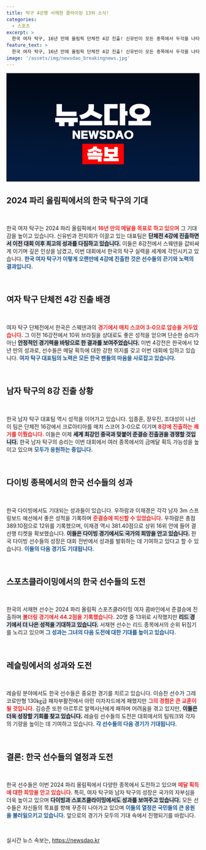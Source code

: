 ```yaml
---
title: 탁구 4강행 서채현 클라이밍 13위 소식!
categories:
  - 스포츠
excerpt: >
  한국 여자 탁구, 16년 만에 올림픽 단체전 4강 진출! 신유빈이 모든 종목에서 두각을 나타내며 기대를 높이고 있다. 남자 탁구와 다이빙 선수들 또한 준결승 진출을 노리며 메달을 향한 도전에 나선다!
feature_text: >
  한국 여자 탁구, 16년 만에 올림픽 단체전 4강 진출! 신유빈이 모든 종목에서 두각을 나타내며 기대를 높이고 있다. 남자 탁구와 다이빙 선수들 또한 준결승 진출을 노리며 메달을 향한 도전에 나선다!
image: '/assets/img/newsdao_breakingnews.jpg'
---
```


<p><img src="/assets/img/newsdao_breakingnews.jpg" alt="firstkoreanews 속보" /></p>

<h2 data-ke-size="size26">2024 파리 올림픽에서의 한국 탁구의 기대</h2>

<p data-ke-size="size16">&nbsp;</p>

<p>한국 여자 탁구는 2024 파리 올림픽에서 <b><span style="color: #ee2323;">16년 만의 메달을 목표로 하고 있으며</span></b> 그 기대감을 높이고 있습니다. 신유빈과 전지희가 이끌고 있는 대표팀은 <b><span style="background-color: #21538527;">단체전 4강에 진출하면서 이전 대회 이후 최고의 성과를 다짐하고 있습니다.</span></b> 이들은 8강전에서 스웨덴을 값비싸게 이기며 깊은 인상을 남겼고, 이번 대회에서 한국의 탁구 실력을 세계에 각인시키고 있습니다. <b><span style="color: #1a5490;">한국 여자 탁구가 이렇게 오랜만에 4강에 진출한 것은 선수들의 끈기와 노력의 결과입니다.</span></b> </p>

<p data-ke-size="size16">&nbsp;</p>

<h2 data-ke-size="size26">여자 탁구 단체전 4강 진출 배경</h2>

<p data-ke-size="size16">&nbsp;</p>

<p>여자 탁구 단체전에서 한국은 스웨덴과의 <b><span style="color: #ee2323;">경기에서 매치 스코어 3-0으로 압승을 거두었습니다.</span></b> 그 이전 16강전에서 10위 브라질을 상대로도 좋은 성적을 얻으며 단순한 승리가 아닌 <b><span style="background-color: #21538527;">안정적인 경기력을 바탕으로 한 결과를 보여주었습니다.</span></b> 이번 4강전은 한국에서 12년 만의 성과로, 선수들은 메달 획득에 대한 강한 의지를 갖고 이번 대회에 임하고 있습니다. <b><span style="color: #1a5490;">여자 탁구 대표팀의 노력은 모든 한국 팬들의 마음을 사로잡고 있습니다.</span></b></p>

<p data-ke-size="size16">&nbsp;</p>

<h2 data-ke-size="size26">남자 탁구의 8강 진출 상황</h2>

<p data-ke-size="size16">&nbsp;</p>

<p>한국 남자 탁구 대표팀 역시 성적을 이어가고 있습니다. 임종훈, 장우진, 조대성이 나선 이 팀은 단체전 16강에서 크로아티아를 매치 스코어 3-0으로 이기며 <b><span style="color: #ee2323;">8강에 진출하는 쾌거를 이뤘습니다.</span></b> 이들은 이제 <b><span style="background-color: #21538527;">세계 최강인 중국과 맞붙어 준결승 진출권을 경쟁할 것입니다.</span></b> 한국 남자 탁구의 승리는 이번 대회에서 여러 종목에서의 금메달 획득 가능성을 높이고 있으며 <b><span style="color: #1a5490;">모두가 응원하는 중입니다.</span></b></p>

<p data-ke-size="size16">&nbsp;</p>

<h2 data-ke-size="size26">다이빙 종목에서의 한국 선수들의 성과</h2>

<p data-ke-size="size16">&nbsp;</p>

<p>한국 다이빙에서도 기대되는 성과들이 있습니다. 우하람과 이재경은 각각 남자 3m 스프링보드 예선에서 좋은 성적을 기록하며 <b><span style="color: #ee2323;">준결승에 피신할 수 있었습니다.</span></b> 우하람은 총점 389.10점으로 12위를 기록했으며, 이재경 역시 381.40점으로 상위 16위 안에 들어 결선행 티켓을 확보했습니다. <b><span style="background-color: #21538527;">이들은 다이빙 경기에서도 국가의 희망을 안고 있습니다.</span></b> 한국 다이빙 선수들의 성장은 대회 전반에서 성과를 발휘하는 데 기여하고 있다고 할 수 있습니다. <b><span style="color: #1a5490;">이들의 다음 경기도 기대됩니다.</span></b> </p>

<p data-ke-size="size16">&nbsp;</p>

<h2 data-ke-size="size26">스포츠클라이밍에서의 한국 선수들의 도전</h2>

<p data-ke-size="size16">&nbsp;</p>

<p>한국의 서채현 선수는 2024 파리 올림픽 스포츠클라이밍 여자 콤바인에서 준결승에 진출하며 <b><span style="color: #ee2323;">볼더링 경기에서 44.2점을 기록했습니다.</span></b> 20명 중 13위로 시작했지만 <b><span style="background-color: #21538527;">리드 경기에서 더 나은 성적을 기대하고 있습니다.</span></b> 서채현 선수는 리드 종목에서의 순위 뒤집기를 노리고 있으며 <b><span style="color: #1a5490;">그 성과는 그녀의 다음 도전에 대한 기대를 높이고 있습니다.</span></b> </p>

<p data-ke-size="size16">&nbsp;</p>

<h2 data-ke-size="size26">레슬링에서의 성과와 도전</h2>

<p data-ke-size="size16">&nbsp;</p>

<p>레슬링 분야에서도 한국 선수들은 중요한 경기를 치르고 있습니다. 이승찬 선수가 그레코로만형 130㎏급 패자부활전에서 아민 미자자드에게 패했지만 <b><span style="color: #ee2323;">그의 경험은 큰 교훈이 될 것입니다.</span></b> 김승준 또한 아르투르 알렉사냔에게 패하며 어려움을 겪고 있지만, <b><span style="background-color: #21538527;">이들은 더욱 성장할 기회를 찾고 있습니다.</span></b> 레슬링 선수들의 도전은 대회에서의 팀워크와 각자의 기량을 높이는 데 기여하고 있습니다. <b><span style="color: #1a5490;">각 선수들의 다음 경기가 기대됩니다.</span></b></p>

<p data-ke-size="size16">&nbsp;</p>

<h2 data-ke-size="size26">결론: 한국 선수들의 열정과 도전</h2>

<p data-ke-size="size16">&nbsp;</p>

<p>한국 선수들은 이번 2024 파리 올림픽에서 다양한 종목에서 도전하고 있으며 <b><span style="color: #ee2323;">메달 획득에 대한 희망을 안고 있습니다.</span></b> 특히, 여자 탁구와 남자 탁구의 성장은 국가의 자부심을 더욱 높이고 있으며 <b><span style="background-color: #21538527;">다이빙과 스포츠클라이밍에서도 성과를 보여주고 있습니다.</span></b> 모든 선수들은 자신들의 목표를 향해 꾸준히 나아가고 있으며 <b><span style="color: #1a5490;">이들의 열정은 국민들의 큰 응원을 불러일으키고 있습니다.</span></b> 앞으로의 경기가 모두의 기대 속에서 진행되기를 바랍니다. </p>

<p data-ke-size="size16">&nbsp;</p>
실시간 뉴스 속보는, <a href="https://newsdao.kr" rel="dofollow">https://newsdao.kr</a>


